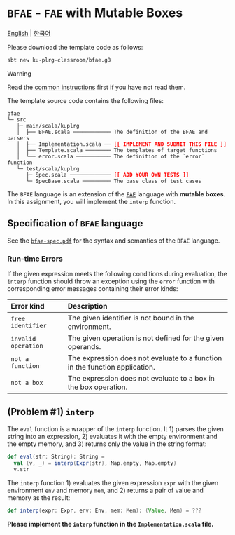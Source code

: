 # `BFAE` - `FAE` with Mutable Boxes

[English](./README.md) | [한국어](./README.ko.md)

Please download the template code as follows:
```bash
sbt new ku-plrg-classroom/bfae.g8
```

> [!WARNING]
>
> Read the [common instructions](https://github.com/ku-plrg-classroom/docs/blob/main/README.md) first if you have not read them.

The template source code contains the following files:
<pre><code>bfae
└─ src
   ├─ main/scala/kuplrg
   │  ├── BFAE.scala ──────────── The definition of the BFAE and parsers
   │  ├── Implementation.scala ── <b style='color:red;'>[[ IMPLEMENT AND SUBMIT THIS FILE ]]</b>
   │  ├── Template.scala ──────── The templates of target functions
   │  └── error.scala ─────────── The definition of the `error` function
   └─ test/scala/kuplrg
      ├─ Spec.scala ───────────── <b style='color:red;'>[[ ADD YOUR OWN TESTS ]]</b>
      └─ SpecBase.scala ───────── The base class of test cases</code></pre>

The `BFAE` language is an extension of the [`FAE`](../fae/README.md) language
with **mutable boxes**. In this assignment, you will implement the `interp`
function.

## Specification of `BFAE` language

See the [`bfae-spec.pdf`](./bfae-spec.pdf) for the syntax and semantics of the
`BFAE` language.

### Run-time Errors

If the given expression meets the following conditions during evaluation, the
`interp` function should throw an exception using the `error` function with
corresponding error messages containing their error kinds:

| Error kind | Description |
|:-----------|:------------|
| `free identifier` | The given identifier is not bound in the environment. |
| `invalid operation` | The given operation is not defined for the given operands. |
| `not a function` | The expression does not evaluate to a function in the function application. |
| `not a box` | The expression does not evaluate to a box in the box operation. |

## (Problem #1) `interp`

The `eval` function is a wrapper of the `interp` function. It 1) parses the
given string into an expression, 2) evaluates it with the empty environment and
the empty memory, and 3) returns only the value in the string format:
```scala
def eval(str: String): String =
  val (v, _) = interp(Expr(str), Map.empty, Map.empty)
  v.str
```

The `interp` function 1) evaluates the given expression `expr` with the given
environment `env` and memory `mem`, and 2) returns a pair of value and memory as
the result:
```scala
def interp(expr: Expr, env: Env, mem: Mem): (Value, Mem) = ???
```
**Please implement the `interp` function in the `Implementation.scala` file.**
